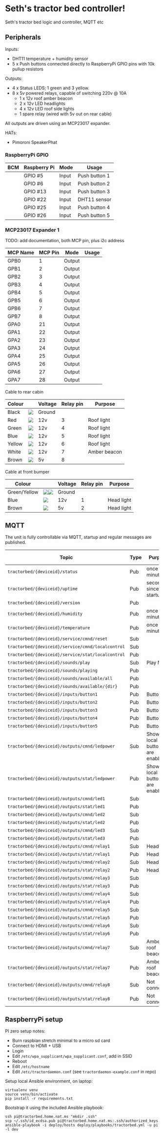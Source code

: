 # Seth's tractor bed controller!

Seth's tractor bed logic and controller, MQTT etc

## Peripherals

Inputs:

* DHT11 temperature + humidity sensor
* 5 x Push buttons connected directly to RaspberryPi GPIO pins with 10k pullup resistors

Outputs:

* 4 x Status LEDS; 1 green and 3 yellow.
* 8 x 5v powered relays, capable of switching 220v @ 10A
  * 1 x 12v roof amber beacon
  * 2 x 12v LED headlights
  * 4 x 12v LED roof side lights
  * 1 spare relay (wired with 5v out on rear cable)

All outputs are driven using an MCP23017 expander.

HATs:

* Pimoroni SpeakerPhat

### RaspberryPi GPIO

| BCM      | Raspberry Pi | Mode   | Usage         |
|----------|--------------|--------|---------------|
|          | GPIO #5      | Input  | Push button 1 |
|          | GPIO #6      | Input  | Push button 2 |
|          | GPIO #13     | Input  | Push button 3 |
|          | GPIO #22     | Input  | DHT11 sensor  |
|          | GPIO #25     | Input  | Push button 4 |
|          | GPIO #26     | Input  | Push button 5 |

### MCP23017 Expander 1

TODO: add documentation, both MCP pin, plus i2c address

| MCP Name | MCP Pin | Mode   | Usage             |
|----------|---------|--------|-------------------|
| GPB0     | 1       | Output |     |
| GPB1     | 2       | Output |      |
| GPB2     | 3       | Output |      |
| GPB3     | 4       | Output |     |
| GPB4     | 5       | Output |    |
| GPB5     | 6       | Output |     |
| GPB6     | 7       | Output |     |
| GPB7     | 8       | Output |     |
| GPA0     | 21      | Output |      |
| GPA1     | 22      | Output |      |
| GPA2     | 23      | Output |      |
| GPA3     | 24      | Output |      |
| GPA4     | 25      | Output |     |
| GPA5     | 26      | Output |     |
| GPA6     | 27      | Output |    |
| GPA7     | 28      | Output |    |

Cable to rear cabin

| Colour |                                                   | Voltage | Relay pin | Purpose   |
|--------|---------------------------------------------------|---------|-----------|-----------|
| Black  | ![](https://placehold.it/15/000000/000000?text=+) | Ground  |           |           |
| Red    | ![](https://placehold.it/15/eb4034/000000?text=+) | 12v     | 3         | Roof light          |
| Green  | ![](https://placehold.it/15/3bfa19/000000?text=+) | 12v     | 4         | Roof light           |
| Blue   | ![](https://placehold.it/15/3719fa/000000?text=+) | 12v     | 5         | Roof light           |
| Yellow | ![](https://placehold.it/15/ffea00/000000?text=+) | 12v     | 6         | Roof light           |
| White  | ![](https://placehold.it/15/dedede/000000?text=+) | 12v     | 7         | Amber beacon  |
| Brown  | ![](https://placehold.it/15/785020/000000?text=+) | 5v      | 8         |           |

Cable at front bumper

| Colour |                                                   | Voltage | Relay pin | Purpose   |
|--------|---------------------------------------------------|---------|-----------|-----------|
| Green/Yellow  | ![](https://placehold.it/15/3bfa19/000000?text=+)![](https://placehold.it/15/ffea00/000000?text=+) | Ground  |           |           |
| Blue   | ![](https://placehold.it/15/3719fa/000000?text=+) | 12v     | 1         | Head light |
| Brown  | ![](https://placehold.it/15/785020/000000?text=+) | 5v      | 2         | Head light |


## MQTT

The unit is fully controllable via MQTT, startup and regular messages are published.

| Topic                                                   |  Type                   |  Purpose          | Example payload |   
|---------------------------------------------------------|-------------------------|------------------|-----------------|
| `tractorbed/{deviceid}/status`                          |  Pub                    | once a minute    |                 |
| `tractorbed/{deviceid}/uptime`                          |  Pub                    | seconds since startup     | 302             |
| `tractorbed/{deviceid}/version`                         |  Pub                    |                  |                 |
| `tractorbed/{deviceid}/humidity`                        |  Pub                    | once a minute    |  61.3               |
| `tractorbed/{deviceid}/temperature`                     |  Pub                    | once a minute    |  22.5               |
| `tractorbed/{deviceid}/service/cmnd/reset`              |  Sub                    |                  |                 |
| `tractorbed/{deviceid}/service/cmnd/localcontrol`       |  Sub                    |                  | `ON` or `OFF`   |
| `tractorbed/{deviceid}/service/stat/localcontrol`       |  Pub                    |                  | `ON` or `OFF`   |
| `tractorbed/{deviceid}/sounds/play`                     |  Sub                    | Play MP3         | `sheep`         |
| `tractorbed/{deviceid}/sounds/playing`                  |  Pub                    |                  | `sheep`         |
| `tractorbed/{deviceid}/sounds/available/all`            |  Pub                    |                  | `ON` or `OFF`   |
| `tractorbed/{deviceid}/sounds/available/{dir}`          |  Pub                    |                  | `ON` or `OFF`   |
| `tractorbed/{deviceid}/inputs/button1`                  |  Pub                    | Button 1         | `PRESSED`       |
| `tractorbed/{deviceid}/inputs/button2`                  |  Pub                    | Button 1         | `PRESSED`       |
| `tractorbed/{deviceid}/inputs/button3`                  |  Pub                    | Button 1         | `PRESSED`       |
| `tractorbed/{deviceid}/inputs/button4`                  |  Pub                    | Button 1         | `PRESSED`       |
| `tractorbed/{deviceid}/inputs/button5`                  |  Pub                    | Button 1         | `PRESSED`       |
| `tractorbed/{deviceid}/outputs/cmnd/ledpower`           |  Sub                    | Shows if local buttons are enabled                 | `ON` or `OFF`   |
| `tractorbed/{deviceid}/outputs/stat/ledpower`           |  Pub                    | Shows if local buttons are enabled                  | `ON` or `OFF`   |
| `tractorbed/{deviceid}/outputs/cmnd/led1`               |  Sub                    |                  | `ON` or `OFF`   |
| `tractorbed/{deviceid}/outputs/stat/led1`               |  Pub                    |                  | `ON` or `OFF`   |
| `tractorbed/{deviceid}/outputs/cmnd/led2`               |  Sub                    |                  | `ON` or `OFF`   |
| `tractorbed/{deviceid}/outputs/stat/led2`               |  Pub                    |                  | `ON` or `OFF`   |
| `tractorbed/{deviceid}/outputs/cmnd/led3`               |  Sub                    |                  | `ON` or `OFF`   |
| `tractorbed/{deviceid}/outputs/stat/led3`               |  Pub                    |                  | `ON` or `OFF`   |
| `tractorbed/{deviceid}/outputs/cmnd/relay1`             |  Sub                    | Headlight        | `ON` or `OFF`   |
| `tractorbed/{deviceid}/outputs/stat/relay1`             |  Pub                    | Headlight        | `ON` or `OFF`   |
| `tractorbed/{deviceid}/outputs/cmnd/relay2`             |  Sub                    | Headlight        | `ON` or `OFF`   |
| `tractorbed/{deviceid}/outputs/stat/relay2`             |  Pub                    | Headlight        | `ON` or `OFF`   |
| `tractorbed/{deviceid}/outputs/cmnd/relay3`             |  Sub                    |                  | `ON` or `OFF`   |
| `tractorbed/{deviceid}/outputs/stat/relay3`             |  Pub                    |                  | `ON` or `OFF`   |
| `tractorbed/{deviceid}/outputs/cmnd/relay4`             |  Sub                    |                  | `ON` or `OFF`   |
| `tractorbed/{deviceid}/outputs/stat/relay4`             |  Pub                    |                  | `ON` or `OFF`   |
| `tractorbed/{deviceid}/outputs/cmnd/relay5`             |  Sub                    |                  | `ON` or `OFF`   |
| `tractorbed/{deviceid}/outputs/stat/relay5`             |  Pub                    |                  | `ON` or `OFF`   |
| `tractorbed/{deviceid}/outputs/cmnd/relay6`             |  Sub                    |                  | `ON` or `OFF`   |
| `tractorbed/{deviceid}/outputs/stat/relay6`             |  Pub                    |                  | `ON` or `OFF`   |
| `tractorbed/{deviceid}/outputs/cmnd/relay7`             |  Sub                    | Amber roof beacon | `ON` or `OFF`   |
| `tractorbed/{deviceid}/outputs/stat/relay7`             |  Pub                    | Amber roof beacon | `ON` or `OFF`   |
| `tractorbed/{deviceid}/outputs/cmnd/relay8`             |  Sub                    | Not connected    | `ON` or `OFF`   |
| `tractorbed/{deviceid}/outputs/stat/relay8`             |  Pub                    | Not connected    | `ON` or `OFF`   |

## RaspberryPi setup

PI zero setup notes:

* Burn raspbian stretch minimal to a micro sd card
* Connect to HDMI + USB
* Login
* Edit `/etc/wpa_supplicant/wpa_supplicant.conf`, add in SSID
* Reboot
* Edit `/etc/hostname`
* Edit `/etc/tractordaemon.conf` (see `tractordaemon-example.conf` in repo)

Setup local Ansible environment, on laptop:

```
virtualenv venv
source venv/bin/activate
pip install -r requirements.txt
```

Bootstrap it using the included Ansible playbook:

```
ssh pi@tractorbed.home.nat.ms "mkdir .ssh"
scp ~/.ssh/id_ecdsa.pub pi@tractorbed.home.nat.ms:.ssh/authorized_keys
ansible-playbook -i deploy/hosts deploy/playbooks/tractorbed.yml -u pi -l dev
```
